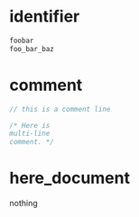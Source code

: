# identifier
```c
foobar
foo_bar_baz
```

# comment
```c
// this is a comment line

/* Here is
multi-line
comment. */
```

# here_document
nothing
